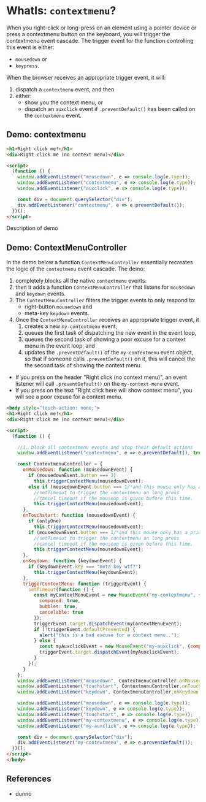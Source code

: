 # WhatIs: `contextmenu`?

When you right-click or long-press on an element using a pointer device or press a contextmenu button on the keyboard, you will trigger the contextmenu event cascade. The trigger event for the function controlling this event is either:
 * `mousedown` or
 * `keypress`.
 
When the browser receives an appropriate trigger event, it will:
1. dispatch a `contextmenu` event, and then
2. either:
   * show you the context menu, or 
   * dispatch an `auxclick` event if `.preventDefault()` has been called on the `contextmenu` event.

## Demo: contextmenu

```html
<h1>Right click me!</h1>
<div>Right click me (no context menu)</div>

<script>
  (function () {
    window.addEventListener("mousedown", e => console.log(e.type));
    window.addEventListener("contextmenu", e => console.log(e.type));
    window.addEventListener("auxclick", e => console.log(e.type));

    const div = document.querySelector("div");
    div.addEventListener("contextmenu", e => e.preventDefault());
  })();
</script>
```       

Description of demo

## Demo: ContextMenuController

In the demo below a function `ContextMenuController` essentially recreates the logic of the `contextmenu` event cascade. The demo:

1. completely blocks all the native `contextmenu` events. 
2. then it adds a function `ContextMenuController` that listens for `mousedown` and `keydown` events.
3. The `ContextMenuController` filters the trigger events to only respond to:
   * right-button `mousedown` and
   * meta-key `keydown` events.
4. Once the `ContextMenuController` receives an appropriate trigger event, it
   1. creates a new `my-contextmenu` event,
   2. queues the first task of dispatching the new event in the event loop,
   3. queues the second task of showing a poor excuse for a context menu in the event loop, and
   4. updates the `.preventDefault()` of the `my-contextmenu` event object, so that if someone calls `.preventDefault()` on it, this will cancel the the second task of showing the context menu.    

* If you press on the header "Right click (no context menu)", an event listener will call `.preventDefault()` on the `my-context-menu` event.   
* If you press on the text "Right click here will show context menu", you will see a poor excuse for a context menu.   

```html
<body style="touch-action: none;">
<h1>Right click me!</h1>
<div>Right click me (no context menu)</div>

<script>
  (function () {

    //1. block all contextmenu events and stop their default actions
    window.addEventListener("contextmenu", e => e.preventDefault(), true);

    const ContextmenuController = {
      onMousedown: function (mousedownEvent) {
        if (mousedownEvent.button === 2)
          this.triggerContextMenu(mousedownEvent);
        else if (mousedownEvent.button === 1/*and this mouse only has a primary mouse button*/) 
          //setTimeout to trigger the contextmenu on long press
          //cancel timeout if the mouseup is given before this time.
          this.triggerContextMenu(mousedownEvent);
      },
      onTouchstart: function (mousedownEvent) {
        if (onlyOne)
          this.triggerContextMenu(mousedownEvent);
        if (mousedownEvent.button === 1/*and this mouse only has a primary mouse button*/) 
          //setTimeout to trigger the contextmenu on long press
          //cancel timeout if the mouseup is given before this time.
          this.triggerContextMenu(mousedownEvent);
      },
      onKeydown: function (keydownEvent) {
        if (keydownEvent.key === "meta key wtf?")
          this.triggerContextMenu(keydownEvent);
      },
      triggerContextMenu: function (triggerEvent) {
        setTimeout(function () {
          const myContextMenuEvent = new MouseEvent("my-contextmenu", {
            composed: true,
            bubbles: true,
            cancelable: true
          });
          triggerEvent.target.dispatchEvent(myContextMenuEvent);
          if (!triggerEvent.defaultPrevented) {
            alert("this is a bad excuse for a context menu..");
          } else {
            const myAuxclickEvent = new MouseEvent("my-auxclick", {composed: true, bubbles: true});
            triggerEvent.target.dispatchEvent(myAuxclickEvent);
          }
        });
      }
    };
    window.addEventListener("mousedown", ContextmenuController.onMousedown, true);
    window.addEventListener("touchstart", ContextmenuController.onTouchstart, true);
    window.addEventListener("keydown", ContextmenuController.onKeydown, true);

    window.addEventListener("mousedown", e => console.log(e.type));
    window.addEventListener("keydown", e => console.log(e.type));
    window.addEventListener("touchstart", e => console.log(e.type));
    window.addEventListener("my-contextmenu", e => console.log(e.type));
    window.addEventListener("my-auxclick", e => console.log(e.type));

    const div = document.querySelector("div");
    div.addEventListener("my-contextmenu", e => e.preventDefault());
  })();
</script>
</body>
```    

## References

 * dunno